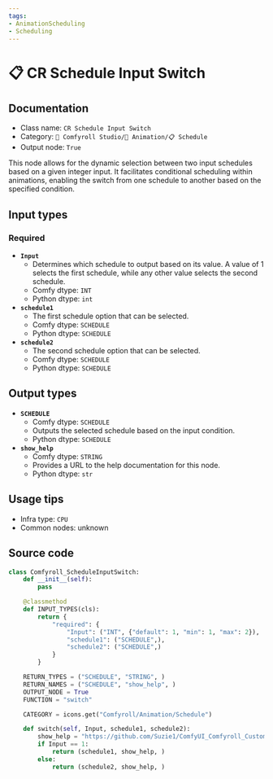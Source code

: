 ```yaml
---
tags:
- AnimationScheduling
- Scheduling
---
```


# 📋 CR Schedule Input Switch
## Documentation
- Class name: `CR Schedule Input Switch`
- Category: `🧩 Comfyroll Studio/🎥 Animation/📋 Schedule`
- Output node: `True`

This node allows for the dynamic selection between two input schedules based on a given integer input. It facilitates conditional scheduling within animations, enabling the switch from one schedule to another based on the specified condition.
## Input types
### Required
- **`Input`**
    - Determines which schedule to output based on its value. A value of 1 selects the first schedule, while any other value selects the second schedule.
    - Comfy dtype: `INT`
    - Python dtype: `int`
- **`schedule1`**
    - The first schedule option that can be selected.
    - Comfy dtype: `SCHEDULE`
    - Python dtype: `SCHEDULE`
- **`schedule2`**
    - The second schedule option that can be selected.
    - Comfy dtype: `SCHEDULE`
    - Python dtype: `SCHEDULE`
## Output types
- **`SCHEDULE`**
    - Comfy dtype: `SCHEDULE`
    - Outputs the selected schedule based on the input condition.
    - Python dtype: `SCHEDULE`
- **`show_help`**
    - Comfy dtype: `STRING`
    - Provides a URL to the help documentation for this node.
    - Python dtype: `str`
## Usage tips
- Infra type: `CPU`
- Common nodes: unknown


## Source code
```python
class Comfyroll_ScheduleInputSwitch:
    def __init__(self):
        pass

    @classmethod
    def INPUT_TYPES(cls):
        return {
            "required": {
                "Input": ("INT", {"default": 1, "min": 1, "max": 2}),
                "schedule1": ("SCHEDULE",),
                "schedule2": ("SCHEDULE",)
            }
        }

    RETURN_TYPES = ("SCHEDULE", "STRING", )
    RETURN_NAMES = ("SCHEDULE", "show_help", )
    OUTPUT_NODE = True
    FUNCTION = "switch"

    CATEGORY = icons.get("Comfyroll/Animation/Schedule")

    def switch(self, Input, schedule1, schedule2):
        show_help = "https://github.com/Suzie1/ComfyUI_Comfyroll_CustomNodes/wiki/Schedule-Nodes#cr-schedule-input-switch"
        if Input == 1:
            return (schedule1, show_help, )
        else:
            return (schedule2, show_help, )

```
